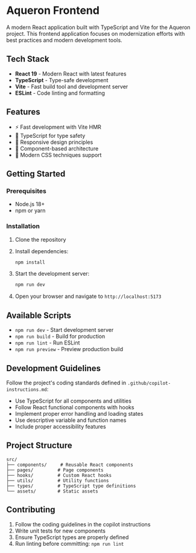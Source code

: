 # Aqueron Frontend

A modern React application built with TypeScript and Vite for the Aqueron project. This frontend application focuses on modernization efforts with best practices and modern development tools.

## Tech Stack

- **React 19** - Modern React with latest features
- **TypeScript** - Type-safe development
- **Vite** - Fast build tool and development server
- **ESLint** - Code linting and formatting

## Features

- ⚡ Fast development with Vite HMR
- 🔧 TypeScript for type safety
- 📱 Responsive design principles
- 🧩 Component-based architecture
- 🎨 Modern CSS techniques support

## Getting Started

### Prerequisites

- Node.js 18+ 
- npm or yarn

### Installation

1. Clone the repository
2. Install dependencies:
   ```bash
   npm install
   ```

3. Start the development server:
   ```bash
   npm run dev
   ```

4. Open your browser and navigate to `http://localhost:5173`

## Available Scripts

- `npm run dev` - Start development server
- `npm run build` - Build for production
- `npm run lint` - Run ESLint
- `npm run preview` - Preview production build

## Development Guidelines

Follow the project's coding standards defined in `.github/copilot-instructions.md`:

- Use TypeScript for all components and utilities
- Follow React functional components with hooks
- Implement proper error handling and loading states
- Use descriptive variable and function names
- Include proper accessibility features

## Project Structure

```
src/
├── components/     # Reusable React components
├── pages/         # Page components
├── hooks/         # Custom React hooks
├── utils/         # Utility functions
├── types/         # TypeScript type definitions
└── assets/        # Static assets

```

## Contributing

1. Follow the coding guidelines in the copilot instructions
2. Write unit tests for new components
3. Ensure TypeScript types are properly defined
4. Run linting before committing: `npm run lint`
```
